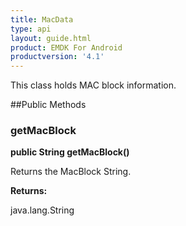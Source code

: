 ```yaml
---
title: MacData
type: api
layout: guide.html
product: EMDK For Android
productversion: '4.1'
---
```



This class holds MAC block information.

##Public Methods

### getMacBlock

**public String getMacBlock()**

Returns the MacBlock String.

**Returns:**

java.lang.String









